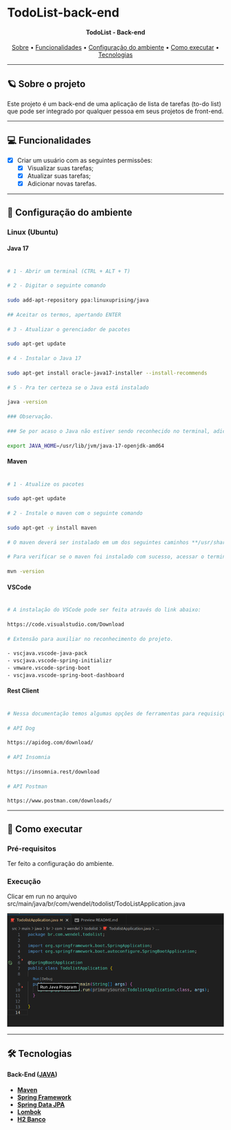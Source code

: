 # TodoList-back-end

<h4 align="center"> 
	TodoList - Back-end
</h4>

<p align="center">
 <a href="#-sobre-o-projeto">Sobre</a> •
 <a href="#-funcionalidades">Funcionalidades</a> •
 <a href="#-Configuração-do-ambiente">Configuração do ambiente</a> • 
 <a href="#-como-executar">Como executar</a> • 
 <a href="#-tecnologias">Tecnologias</a> 
</p>

---

## :ringed_planet: Sobre o projeto

Este projeto é um back-end de uma aplicação de lista de tarefas (to-do list) que pode ser integrado por qualquer pessoa em seus projetos de front-end.

---

## 💻 Funcionalidades
 
- [x] Criar um usuário com as seguintes permissões:
  - [x] Visualizar suas tarefas;
  - [x] Atualizar suas tarefas;
  - [x] Adicionar novas tarefas.

---

## 🎨 Configuração do ambiente

### Linux (Ubuntu)

#### Java 17 

```bash

# 1 - Abrir um terminal (CTRL + ALT + T)

# 2 - Digitar o seguinte comando 

sudo add-apt-repository ppa:linuxuprising/java

## Aceitar os termos, apertando ENTER

# 3 - Atualizar o gerenciador de pacotes

sudo apt-get update

# 4 - Instalar o Java 17

sudo apt-get install oracle-java17-installer --install-recommends

# 5 - Pra ter certeza se o Java está instalado

java -version

### Observação.

### Se por acaso o Java não estiver sendo reconhecido no terminal, adicione o JAVA_HOME nas variáveis do seu bashrc 

export JAVA_HOME=/usr/lib/jvm/java-17-openjdk-amd64

```

#### Maven

```bash

# 1 - Atualize os pacotes

sudo apt-get update

# 2 - Instale o maven com o seguinte comando

sudo apt-get -y install maven

# O maven deverá ser instalado em um dos seguintes caminhos **/usr/share/maven** ou **/etc/maven**

# Para verificar se o maven foi instalado com sucesso, acessar o terminar e digitar

mvn -version

```

#### VSCode

```bash

# A instalação do VSCode pode ser feita através do link abaixo:

https://code.visualstudio.com/Download

# Extensão para auxiliar no reconhecimento do projeto.

- vscjava.vscode-java-pack
- vscjava.vscode-spring-initializr
- vmware.vscode-spring-boot
- vscjava.vscode-spring-boot-dashboard

```

#### Rest Client

```bash

# Nessa documentação temos algumas opções de ferramentas para requisições REST

# API Dog

https://apidog.com/download/

# API Insomnia 

https://insomnia.rest/download

# API Postman

https://www.postman.com/downloads/

```

---

## 🚀 Como executar

### Pré-requisitos

Ter feito a configuração do ambiente.

### Execução

Clicar em run no arquivo src/main/java/br/com/wendel/todolist/TodoListApplication.java

<p align="center">
  <img alt="Imagem do Portfólio" title="#Portfólio" src="./images/Execucao.png" />
</p>

---

## 🛠 Tecnologias

#### **Back-End**  ([JAVA](https://docs.oracle.com/en/java/))

-   **[Maven](https://maven.apache.org/)**
-   **[Spring Framework](https://spring.io/projects/spring-framework)**
-   **[Spring Data JPA](https://spring.io/projects/spring-data-jpa)**
-   **[Lombok](https://projectlombok.org/)**
-   **[H2 Banco](https://www.h2database.com/html/main.html)**
